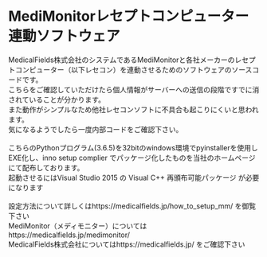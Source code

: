 # MediMonitorレセプトコンピューター連動ソフトウェア
MedicalFields株式会社のシステムであるMediMonitorと各社メーカーのレセプトコンピューター（以下レセコン）を連動させるためのソフトウェアのソースコードです。<br>
こちらをご確認していただけたら個人情報がサーバーへの送信の段階ですでに消されていることが分かります。<br>
また動作がシンプルなため他社レセコンソフトに不具合も起こりにくいと思われます。<br>
気になるようでしたら一度内部コードをご確認下さい。<br>
<br>
こちらのPythonプログラム(3.6.5)を32bitのwindows環境でpyinstallerを使用しEXE化し、inno setup complier でパッケージ化したものを当社のホームページにて配布しております。<br>
起動させるにはVisual Studio 2015 の Visual C++ 再頒布可能パッケージ が必要になります<br>
<br>
設定方法について詳しくはhttps://medicalfields.jp/how_to_setup_mm/ を御覧下さい<br>
MediMonitor（メディモニター）についてはhttps://medicalfields.jp/medimonitor/<br>
MedicalFields株式会社についてはhttps://medicalfields.jp/ をご確認下さい<br>
